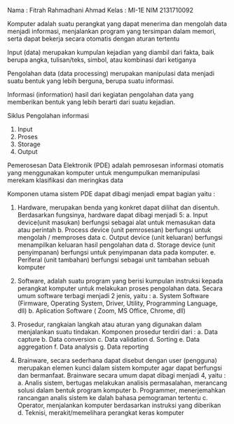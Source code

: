 Nama : Fitrah Rahmadhani Ahmad
Kelas : MI-1E
NIM 2131710092

Komputer adalah suatu perangkat yang dapat menerima dan mengolah data menjadi informasi, menjalankan program yang tersimpan dalam memori, serta dapat bekerja secara otomatis dengan aturan tertentu

Input (data) merupakan kumpulan kejadian yang diambil dari fakta, baik berupa angka, tulisan/teks, simbol, atau kombinasi dari ketiganya

Pengolahan data (data processing) merupakan manipulasi data menjadi suatu bentuk yang lebih berguna, berupa suatu informasi.

Informasi (information) hasil dari kegiatan pengolahan data yang memberikan bentuk yang lebih berarti dari suatu kejadian.

Siklus Pengolahan informasi
1. Input
2. Proses
3. Storage
4. Output

Pemerosesan Data Elektronik (PDE) adalah pemrosesan informasi otomatis yang menggunakan komputer untuk mengumpulkan memanipulasi merekam klasifikasi dan meringkas data

Komponen utama sistem PDE dapat dibagi menjadi empat bagian yaitu :
1. Hardware, merupakan benda yang konkret dapat dilihat dan disentuh.
Berdasarkan fungsinya, hardware dapat dibagi menjadi 5:
a. Input device(unit masukan) berfungsi sebagai alat untuk memasukan data atau perintah
b. Process device (unit pemrosesan) berfungsi untuk mengolah / memproses data
c. Output device (unit keluaran) berfungsi menampilkan keluaran hasil pengolahan data
d. Storage device (unit penyimpanan) berfungsi untuk penyimpanan data pada komputer.
e. Periferal (unit tambahan) berfungsi sebagai unit tambahan sebuah komputer

2. Software, adalah suatu program yang berisi kumpulan instruksi kepada perangkat komputer untuk melakukan proses pengolahan data. Secara umum software terbagi menjadi 2 jenis, yaitu :
a. System Software (Firmware, Operating System, Driver, Utility, Programming Language, dll)
b. Aplication Software ( Zoom, MS Office, Chrome, dll)

3. Prosedur, rangkaian langkah atau aturan yang digunakan dalam menjalankan suatu tindakan. Komponen prosedur terdiri dari :
a. Data capture
b. Data conversion
c. Data validation
d. Sorting
e. Data aggregation
f. Data analysis
g. Data reporting

4. Brainware, secara sederhana dapat disebut dengan user (pengguna) merupakan elemen kunci dalam sistem komputer agar dapat berfungsi dan bermanfaat. Brainware secara umum dapat dibagi menjadi 4, yaitu :
a. Analis sistem, bertugas melakukan analisis permasalahan, merancang solusi dalam bentuk program komputer
b. Programmer, menerjemahkan rancangan analis sistem ke dalah bahasa pemograman tertentu
c. Operator, menjalankan komputer berdasarkan instruksi yang diberikan
d. Teknisi, merakit/memelihara perangkat keras komputer
